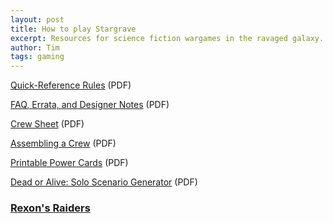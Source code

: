 ```yaml
---
layout: post
title: How to play Stargrave
excerpt: Resources for science fiction wargames in the ravaged galaxy.
author: Tim
tags: gaming
---
```


[Quick-Reference Rules](/papers/stargrave/stargrave-quick-reference.pdf) (PDF)

[FAQ, Errata, and Designer Notes](/papers/stargrave/stargrave-errata.pdf) (PDF)

[Crew Sheet](/papers/stargrave/stargrave-crew-sheet.pdf) (PDF)

[Assembling a Crew](/papers/stargrave/stargrave_crew_creation.pdf) (PDF)

[Printable Power Cards](/papers/stargrave/StarGrave_Power_Cards_A4.pdf) (PDF)

[Dead or Alive: Solo Scenario Generator](/papers/stargrave/star_doa_digital.pdf) (PDF)

### [Rexon's Raiders](/_ref/stargrave/rexons-raiders.html)